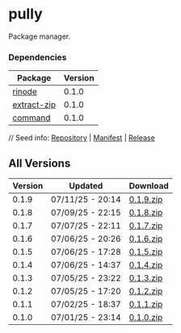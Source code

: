 # pully

Package manager.

### Dependencies

|Package|Version|
|---|---|
|[rinode](../rinode)|0.1.0|
|[extract-zip](../extract-zip)|0.1.0|
|[command](../command)|0.1.0|

// Seed info: [Repository](https://github.com/fabriccore/pully-js) | [Manifest](https://raw.githubusercontent.com/fabriccore/pully-js/refs/heads/master/package.json) | [Release](https://github.com/fabriccore/pully-js/archive/refs/heads/master.zip)

## All Versions

|Version|Updated|Download|
|---|---|---|
|0.1.9|07/11/25 - 20:14|[0.1.9.zip](./releases/0.1.9.zip)|
|0.1.8|07/09/25 - 22:15|[0.1.8.zip](./releases/0.1.8.zip)|
|0.1.7|07/07/25 - 22:11|[0.1.7.zip](./releases/0.1.7.zip)|
|0.1.6|07/06/25 - 20:26|[0.1.6.zip](./releases/0.1.6.zip)|
|0.1.5|07/06/25 - 17:28|[0.1.5.zip](./releases/0.1.5.zip)|
|0.1.4|07/06/25 - 14:37|[0.1.4.zip](./releases/0.1.4.zip)|
|0.1.3|07/05/25 - 23:22|[0.1.3.zip](./releases/0.1.3.zip)|
|0.1.2|07/05/25 - 17:20|[0.1.2.zip](./releases/0.1.2.zip)|
|0.1.1|07/02/25 - 18:37|[0.1.1.zip](./releases/0.1.1.zip)|
|0.1.0|07/01/25 - 23:14|[0.1.0.zip](./releases/0.1.0.zip)|